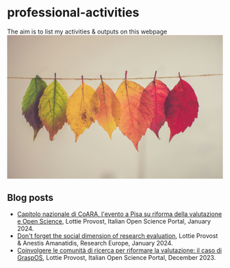 # professional-activities
The aim is to list my activities & outputs on this webpage
![](attachments/chris-lawton-5IHz5WhosQE-unsplash.jpg)
## Blog posts
- [Capitolo nazionale di CoARA, l'evento a Pisa su riforma della valutazione e Open Science](https://open-science.it/-/capitolo-nazionale-di-coara-l-evento-a-pisa-su-riforma-della-valutazione-e-open-science), Lottie Provost, Italian Open Science Portal, January 2024. 
- [Don't forget the social dimension of research evaluation](https://www.researchprofessionalnews.com/rr-news-europe-views-of-europe-2024-1-don-t-forget-the-social-dimension-of-research-evaluation/ ), Lottie Provost & Anestis Amanatidis, Research Europe, January 2024.  
- [Coinvolgere le comunità di ricerca per riformare la valutazione: il caso di GraspOS](https://open-science.it/article?rpk=279673), Lottie Provost, Italian Open Science Portal, December 2023.

